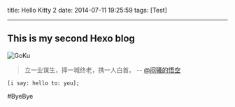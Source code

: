 title: Hello Kitty 2
date: 2014-07-11 19:25:59
tags: [Test]

---

## This is my second Hexo blog

<!--more-->

![GoKu](/img/goku.jpg)

> 立一业谋生，择一城终老，携一人白首。
> -- [@闷骚的悟空](http://weibo.com/u/1272660443)

``` objc
[i say: hello to: you];
```

#ByeBye



